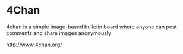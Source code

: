 # 4Chan

4chan is a simple image-based bulletin board where anyone can post comments and share images anonymously

http://www.4chan.org/

